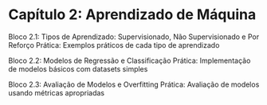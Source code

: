 # Capítulo 2: Aprendizado de Máquina

Bloco 2.1: Tipos de Aprendizado: Supervisionado, Não Supervisionado e Por Reforço
Prática: Exemplos práticos de cada tipo de aprendizado

Bloco 2.2: Modelos de Regressão e Classificação
Prática: Implementação de modelos básicos com datasets simples

Bloco 2.3: Avaliação de Modelos e Overfitting
Prática: Avaliação de modelos usando métricas apropriadas

